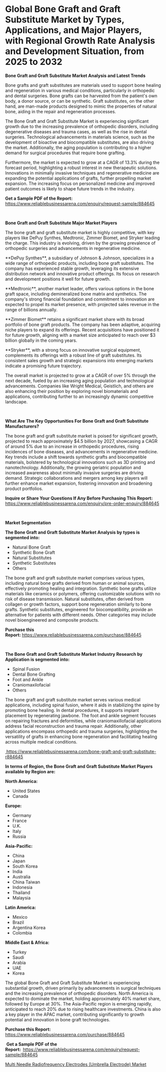 <p><h1>Global Bone Graft and Graft Substitute Market by Types, Applications, and Major Players, with Regional Growth Rate Analysis and Development Situation, from 2025 to 2032</h1></p><p><strong>Bone Graft and Graft Substitute Market Analysis and Latest Trends</strong></p>
<p><p>Bone grafts and graft substitutes are materials used to support bone healing and regeneration in various medical conditions, particularly in orthopedic and dental surgeries. Bone grafts can be harvested from the patient's own body, a donor source, or can be synthetic. Graft substitutes, on the other hand, are man-made products designed to mimic the properties of natural bone, aiding in the repair and regeneration processes.</p><p>The Bone Graft and Graft Substitute Market is experiencing significant growth due to the increasing prevalence of orthopedic disorders, including degenerative diseases and trauma cases, as well as the rise in dental surgeries. Technological advancements in materials science, such as the development of bioactive and biocompatible substitutes, are also driving the market. Additionally, the aging population is contributing to a higher demand for surgical procedures that require bone grafting.</p><p>Furthermore, the market is expected to grow at a CAGR of 13.3% during the forecast period, highlighting a robust interest in new therapeutic solutions. Innovations in minimally invasive techniques and regenerative medicine are expanding the potential applications of grafts, further propelling market expansion. The increasing focus on personalized medicine and improved patient outcomes is likely to shape future trends in the industry.</p></p>
<p><strong>Get a Sample PDF of the Report:&nbsp;</strong> <a href="https://www.reliablebusinessarena.com/enquiry/request-sample/884645?utm_campaign=1143&utm_medium=2&utm_source=Github&utm_content=ia&utm_term=04032025&utm_id=bone-graft-and-graft-substitute">https://www.reliablebusinessarena.com/enquiry/request-sample/884645</a></p>
<p>&nbsp;</p>
<p><strong>Bone Graft and Graft Substitute Major Market Players</strong></p>
<p><p>The bone graft and graft substitute market is highly competitive, with key players like DePuy Synthes, Medtronic, Zimmer Biomet, and Stryker leading the charge. This industry is evolving, driven by the growing prevalence of orthopedic surgeries and advancements in regenerative medicine.</p><p>**DePuy Synthes**, a subsidiary of Johnson & Johnson, specializes in a wide range of orthopedic products, including bone graft substitutes. The company has experienced stable growth, leveraging its extensive distribution network and innovative product offerings. Its focus on research and development positions it well for future growth.</p><p>**Medtronic**, another market leader, offers various options in the bone graft space, including demineralized bone matrix and synthetics. The company's strong financial foundation and commitment to innovation are expected to propel its market presence, with projected sales revenue in the range of billions annually.</p><p>**Zimmer Biomet** retains a significant market share with its broad portfolio of bone graft products. The company has been adaptive, acquiring niche players to expand its offerings. Recent acquisitions have positioned it for future growth, aligning with a market size anticipated to reach over $3 billion globally in the coming years.</p><p>**Stryker**, with a strong focus on innovative surgical equipment, complements its offerings with a robust line of graft substitutes. Its consistent sales growth and strategic expansions into emerging markets indicate a promising future trajectory.</p><p>The overall market is projected to grow at a CAGR of over 5% through the next decade, fueled by an increasing aging population and technological advancements. Companies like Wright Medical, Geistlich, and others are also enhancing their position by exploring novel biomaterials and applications, contributing further to an increasingly dynamic competitive landscape.</p></p>
<p>&nbsp;</p>
<p><strong>What Are The Key Opportunities For Bone Graft and Graft Substitute Manufacturers?</strong></p>
<p><p>The bone graft and graft substitute market is poised for significant growth, projected to reach approximately $4.5 billion by 2027, showcasing a CAGR of around 5% due to an increase in orthopedic procedures, rising incidences of bone diseases, and advancements in regenerative medicine. Key trends include a shift towards synthetic grafts and biocompatible materials, bolstered by technological innovations such as 3D printing and nanotechnology. Additionally, the growing geriatric population and increased awareness about minimally invasive surgeries are driving demand. Strategic collaborations and mergers among key players will further enhance market expansion, fostering innovation and broadening product portfolios.</p></p>
<p><strong>Inquire or Share Your Questions If Any Before Purchasing This Report:</strong> <a href="https://www.reliablebusinessarena.com/enquiry/pre-order-enquiry/884645?utm_campaign=1143&utm_medium=2&utm_source=Github&utm_content=ia&utm_term=04032025&utm_id=bone-graft-and-graft-substitute">https://www.reliablebusinessarena.com/enquiry/pre-order-enquiry/884645</a></p>
<p>&nbsp;</p>
<p><strong>Market Segmentation</strong></p>
<p><strong>The Bone Graft and Graft Substitute Market Analysis by types is segmented into:</strong></p>
<p><ul><li>Natural Bone Graft</li><li>Synthetic Bone Graft</li><li>Natural Substitutes</li><li>Synthetic Substitutes</li><li>Others</li></ul></p>
<p><p>The bone graft and graft substitute market comprises various types, including natural bone grafts derived from human or animal sources, effectively promoting healing and integration. Synthetic bone grafts utilize materials like ceramics or polymers, offering customizable solutions with no risk of disease transmission. Natural substitutes, often derived from collagen or growth factors, support bone regeneration similarly to bone grafts. Synthetic substitutes, engineered for biocompatibility, provide an alternative for patients with different needs. Other categories may include novel bioengineered and composite products.</p></p>
<p><strong>Purchase this Report:&nbsp;</strong><a href="https://www.reliablebusinessarena.com/purchase/884645?utm_campaign=1143&utm_medium=2&utm_source=Github&utm_content=ia&utm_term=04032025&utm_id=bone-graft-and-graft-substitute">https://www.reliablebusinessarena.com/purchase/884645</a></p>
<p>&nbsp;</p>
<p><strong>The Bone Graft and Graft Substitute Market Industry Research by Application is segmented into:</strong></p>
<p><ul><li>Spinal Fusion</li><li>Dental Bone Grafting</li><li>Foot and Ankle</li><li>Craniomaxilofacial</li><li>Others</li></ul></p>
<p><p>The bone graft and graft substitute market serves various medical applications, including spinal fusion, where it aids in stabilizing the spine by promoting bone healing. In dental procedures, it supports implant placement by regenerating jawbone. The foot and ankle segment focuses on repairing fractures and deformities, while craniomaxillofacial applications address facial reconstruction and trauma repair. Additionally, other applications encompass orthopedic and trauma surgeries, highlighting the versatility of grafts in enhancing bone regeneration and facilitating healing across multiple medical conditions.</p></p>
<p><a href="https://www.reliablebusinessarena.com/bone-graft-and-graft-substitute-r884645?utm_campaign=1143&utm_medium=2&utm_source=Github&utm_content=ia&utm_term=04032025&utm_id=bone-graft-and-graft-substitute">&nbsp;https://www.reliablebusinessarena.com/bone-graft-and-graft-substitute-r884645</a></p>
<p><strong>In terms of Region, the Bone Graft and Graft Substitute Market Players available by Region are:</strong></p>
<p>
    <p> <strong> North America: </strong>
        <ul>
            <li>United States</li>
            <li>Canada</li>
        </ul>
        </p> 
    <p> <strong> Europe: </strong>
        <ul>
            <li>Germany</li>
            <li>France</li>
            <li>U.K.</li>
            <li>Italy</li>
            <li>Russia</li>
        </ul>
        </p> 
    <p> <strong> Asia-Pacific: </strong>
        <ul>
            <li>China</li>
            <li>Japan</li>
            <li>South Korea</li>
            <li>India</li>
            <li>Australia</li>
            <li>China Taiwan</li>
            <li>Indonesia</li>
            <li>Thailand</li>
            <li>Malaysia</li>
        </ul>
        </p> 
    <p> <strong> Latin America: </strong>
        <ul>
            <li>Mexico</li>
            <li>Brazil</li>
            <li>Argentina Korea</li>
            <li>Colombia</li>
        </ul>
        </p> 
    <p> <strong> Middle East & Africa: </strong>
        <ul>
            <li>Turkey</li>
            <li>Saudi</li>
            <li>Arabia</li>
            <li>UAE</li>
            <li>Korea</li>
        </ul>
    </p>
    </p>
<p><p>The global Bone Graft and Graft Substitute Market is experiencing substantial growth, driven primarily by advancements in surgical techniques and the increasing prevalence of orthopedic disorders. North America is expected to dominate the market, holding approximately 40% market share, followed by Europe at 30%. The Asia-Pacific region is emerging rapidly, anticipated to reach 20% due to rising healthcare investments. China is also a key player in the APAC market, contributing significantly to growth potential and innovation in bone graft technologies.</p></p>
<p><strong>Purchase this Report: </strong><a href="https://www.reliablebusinessarena.com/purchase/884645?utm_campaign=1143&utm_medium=2&utm_source=Github&utm_content=ia&utm_term=04032025&utm_id=bone-graft-and-graft-substitute">https://www.reliablebusinessarena.com/purchase/884645</a></p>
<p>&nbsp;<strong>Get a Sample PDF of the Report:&nbsp;&nbsp;</strong><a href="https://www.reliablebusinessarena.com/enquiry/request-sample/884645?utm_campaign=1143&utm_medium=2&utm_source=Github&utm_content=ia&utm_term=04032025&utm_id=bone-graft-and-graft-substitute">https://www.reliablebusinessarena.com/enquiry/request-sample/884645</a></p>
<p><strong></strong></p>
<p><p><a href="https://github.com/yoshih12/Market-Research-Report-List-4/blob/main/multi-needle-radiofrequency-electrodes-umbrella-electrode-market.md?utm_campaign=1143&utm_medium=2&utm_source=Github&utm_content=ia&utm_term=04032025&utm_id=bone-graft-and-graft-substitute">Multi Needle Radiofrequency Electrodes (Umbrella Electrode) Market</a></p></p>